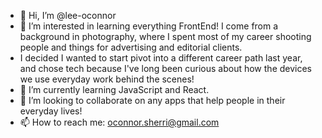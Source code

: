 - 👋 Hi, I’m @lee-oconnor
- 👀 I’m interested in learning everything FrontEnd! I come from a background in photography, where I spent most of my career shooting people and things for advertising and editorial clients.
- I decided I wanted to start pivot into a different career path last year, and chose tech because I've long been curious about how the devices we use everyday work behind the scenes! 
- 🌱 I’m currently learning JavaScript and React.
- 💞️ I’m looking to collaborate on any apps that help people in their everyday lives!
- 📫 How to reach me: oconnor.sherri@gmail.com

<!---
lee-oconnor/lee-oconnor is a ✨ special ✨ repository because its `README.md` (this file) appears on your GitHub profile.
You can click the Preview link to take a look at your changes.
--->
